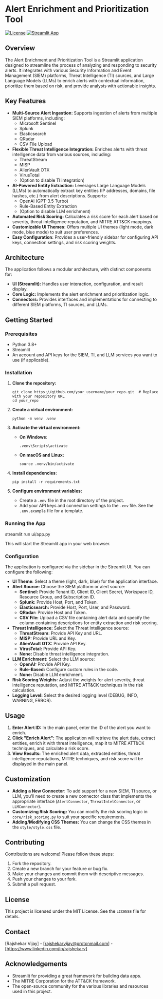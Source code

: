 # Alert Enrichment and Prioritization Tool

[![License](https://img.shields.io/badge/License-MIT-blue.svg)](LICENSE)  <!-- Replace with your license badge -->
[![Streamlit App](https://img.shields.io/badge/Streamlit-App-orange)](https://share.streamlit.io/your_username/your_repo)  <!-- Replace with your Streamlit Share link if deployed -->

## Overview

The Alert Enrichment and Prioritization Tool is a Streamlit application designed to streamline the process of analyzing and responding to security alerts. It integrates with various Security Information and Event Management (SIEM) platforms, Threat Intelligence (TI) sources, and Large Language Models (LLMs) to enrich alerts with contextual information, prioritize them based on risk, and provide analysts with actionable insights.

## Key Features

*   **Multi-Source Alert Ingestion:** Supports ingestion of alerts from multiple SIEM platforms, including:
    *   Microsoft Sentinel
    *   Splunk
    *   Elasticsearch
    *   QRadar
    *   CSV File Upload
*   **Flexible Threat Intelligence Integration:** Enriches alerts with threat intelligence data from various sources, including:
    *   ThreatStream
    *   MISP
    *   AlienVault OTX
    *   VirusTotal
    *   (Option to disable TI integration)
*   **AI-Powered Entity Extraction:** Leverages Large Language Models (LLMs) to automatically extract key entities (IP addresses, domains, file hashes, etc.) from alert descriptions. Supports:
    *   OpenAI (GPT-3.5 Turbo)
    *   Rule-Based Entity Extraction
    *   (Option to disable LLM enrichment)
*   **Automated Risk Scoring:** Calculates a risk score for each alert based on severity, threat intelligence reputation, and MITRE ATT&CK mappings.
*   **Customizable UI Themes:** Offers multiple UI themes (light mode, dark mode, blue mode) to suit user preferences.
*   **Easy Configuration:** Provides a user-friendly sidebar for configuring API keys, connection settings, and risk scoring weights.

## Architecture

The application follows a modular architecture, with distinct components for:

*   **UI (Streamlit):** Handles user interaction, configuration, and result display.
*   **Core Logic:** Implements the alert enrichment and prioritization logic.
*   **Connectors:** Provides interfaces and implementations for connecting to different SIEM platforms, TI sources, and LLMs.

## Getting Started

### Prerequisites

*   Python 3.8+
*   Streamlit
*   An account and API keys for the SIEM, TI, and LLM services you want to use (if applicable).

### Installation

1.  **Clone the repository:**

    ```
    git clone https://github.com/your_username/your_repo.git  # Replace with your repository URL
    cd your_repo
    ```

2.  **Create a virtual environment:**

    ```
    python -m venv .venv
    ```

3.  **Activate the virtual environment:**

    *   **On Windows:**

        ```
        .venv\Scripts\activate
        ```

    *   **On macOS and Linux:**

        ```
        source .venv/bin/activate
        ```

4.  **Install dependencies:**

    ```
    pip install -r requirements.txt
    ```

5.  **Configure environment variables:**

    *   Create a `.env` file in the root directory of the project.
    *   Add your API keys and connection settings to the `.env` file. See the `.env.example` file for a template.

### Running the App
   streamlit run ui/app.py 

This will start the Streamlit app in your web browser.

### Configuration

The application is configured via the sidebar in the Streamlit UI. You can configure the following:

*   **UI Theme:** Select a theme (light, dark, blue) for the application interface.
*   **Alert Source:** Choose the SIEM platform or alert source:
    *   **Sentinel:** Provide Tenant ID, Client ID, Client Secret, Workspace ID, Resource Group, and Subscription ID.
    *   **Splunk:** Provide Host, Port, and Token.
    *   **Elasticsearch:** Provide Host, Port, User, and Password.
    *   **QRadar:** Provide Host and Token.
    *   **CSV File:** Upload a CSV file containing alert data and specify the column containing descriptions for entity extraction and risk scoring.
*   **Threat Intelligence:** Select the Threat Intelligence source:
    *   **ThreatStream:** Provide API Key and URL.
    *   **MISP:** Provide URL and Key.
    *   **AlienVault OTX:** Provide API Key.
    *   **VirusTotal:** Provide API Key.
    *   **None:** Disable threat intelligence integration.
*   **LLM Enrichment:** Select the LLM source:
    *   **OpenAI:** Provide API Key.
    *   **Rule-Based:** Configure custom rules in the code.
    *   **None:** Disable LLM enrichment.
*   **Risk Scoring Weights:** Adjust the weights for alert severity, threat intelligence reputation, and MITRE ATT&CK techniques in the risk calculation.
*   **Logging Level:** Select the desired logging level (DEBUG, INFO, WARNING, ERROR).

## Usage

1.  **Enter Alert ID:** In the main panel, enter the ID of the alert you want to enrich.
2.  **Click "Enrich Alert":** The application will retrieve the alert data, extract entities, enrich it with threat intelligence, map it to MITRE ATT&CK techniques, and calculate a risk score.
3.  **View Results:** The enriched alert data, extracted entities, threat intelligence reputations, MITRE techniques, and risk score will be displayed in the main panel.

## Customization

*   **Adding a New Connector:** To add support for a new SIEM, TI source, or LLM, you'll need to create a new connector class that implements the appropriate interface (`AlertConnector`, `ThreatIntelConnector`, or `LLMConnector`).
*   **Customizing Risk Scoring:** You can modify the risk scoring logic in `core/risk_scoring.py` to suit your specific requirements.
*   **Adding/Modifying CSS Themes:** You can change the CSS themes in the `style/style.css` file.

## Contributing

Contributions are welcome! Please follow these steps:

1.  Fork the repository.
2.  Create a new branch for your feature or bug fix.
3.  Make your changes and commit them with descriptive messages.
4.  Push your changes to your fork.
5.  Submit a pull request.

## License

This project is licensed under the MIT License. See the `LICENSE` file for details.

## Contact

[Rajshekar Vijay] - [rajshekarvijay@protonmail.com] - [https://www.linkedin.com/in/rajshekarv]

## Acknowledgements

*   Streamlit for providing a great framework for building data apps.
*   The MITRE Corporation for the ATT&CK framework.
*   The open-source community for the various libraries and resources used in this project.


